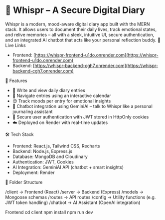 # 📝 Whispr – A Secure Digital Diary

Whispr is a modern, mood-aware digital diary app built with the MERN stack. It allows users to document their daily lives, track emotional states, and relive memories – all with a sleek, intuitive UI, secure authentication, and an integrated AI chatbot that acts like your personal reflection buddy.
 🚀 Live Links
- Frontend: [https://whispr-frontend-u1do.onrender.com](https://whispr-frontend-u1do.onrender.com)
- Backend: [https://whispr-backend-cgh7.onrender.com](https://whispr-backend-cgh7.onrender.com)

📌 Features
- 📖 Write and view daily diary entries
- 📅 Navigate entries using an interactive calendar
- 😊 Track moods per entry for emotional insights
- 💬 Chatbot integration using GeminiAI – talk to Whispr like a personal journaling assistant
- 🔐 Secure user authentication with JWT stored in HttpOnly cookies
- ☁️ Deployed on Render with real-time updates

 🛠 Tech Stack
- Frontend: React.js, Tailwind CSS, Recharts
- Backend: Node.js, Express.js
- Database: MongoDB and Cloudinary 
- Authentication: JWT, Cookies
- AI Integration: GeminiAI API (chatbot + smart insights)
- Deployment: Render
  
🧠 Folder Structure

/client → Frontend (React)
/server → Backend (Express)
/models → Mongoose schemas
/routes → API routes
/config → Utility functions (e.g. JWT token handling)
/chatbot → AI Assistant (OpenAI integration)

Frontend
cd client
npm install
npm run dev


